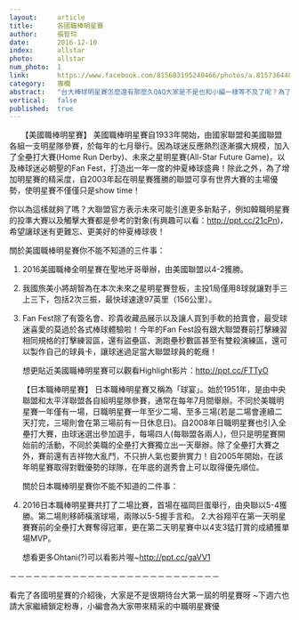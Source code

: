 ```yaml
---
layout:     article
title:      各國職棒明星賽
author:     張智玲
date:       2016-12-10
index:      allstar
photo:      allstar
num_photo:  1
link:       https://www.facebook.com/815683195240466/photos/a.815736448568474.1073741828.815683195240466/857591084383010/?type=3
category:   專欄
abstract:   "台大棒球明星賽怎麼還有那麼久QAQ大家是不是也和小編一樣等不及了呢？為了填補空虛寂寞的心靈小編先帶大家看看國外的明星賽吧！"
vertical:   false
published:  true
---
```


　　【美國職棒明星賽】
   美國職棒明星賽自1933年開始，由國家聯盟和美國聯盟各組一支明星隊參賽，於每年的七月舉行。因為球迷反應熱烈逐漸擴大規模，加入了全壘打大賽(Home Run Derby)、未來之星明星賽(All-Star Future Game)，以及棒球迷必朝聖的Fan Fest，打造出一年一度的仲夏棒球盛典！除此之外，為了增加明星賽的精采度，自2003年起在明星賽獲勝的聯盟可享有世界大賽的主場優勢，使明星賽不僅僅只是show time！

   你以為這樣就夠了嗎？大聯盟官方表示未來可能引進更多新點子，例如韓職明星賽的投準大賽以及觸擊大賽都是參考的對象(有興趣可以看：http://ppt.cc/21cPn)，希望讓球迷有更難忘、更美好的仲夏棒球夜！

   關於美國職棒明星賽你不能不知道的三件事：
1. 2016美國職棒全明星賽在聖地牙哥舉辦，由美國聯盟以4-2獲勝。
2. 我國旅美小將胡智為在本次未來之星明星賽登板，主投1局僅用8球就讓對手三上三下，包括2次三振，最快球速達97英里（156公里）。
3. Fan Fest除了有簽名會、珍貴收藏品展示以及讓人買到手軟的拍賣會，最受球迷喜愛的莫過於各式棒球體驗啦！今年的Fan Fest設有跟大聯盟賽前打擊練習相同規格的打擊練習區，還有盜壘區、測跑壘秒數區甚至有雙殺演練區，還可以製作自己的球員卡，讓球迷過足當大聯盟球員的乾癮！

   想更貼近美國職棒明星賽可以觀看Highlight影片：http://ppt.cc/FTTyO

   【日本職棒明星賽】
   日本職棒明星賽又稱為「球宴」。始於1951年，是由中央聯盟和太平洋聯盟各自組明星隊參賽，通常在每年7月間舉辦。不同於美職明星賽一年僅有一場，日職明星賽一年至少二場、至多三場(若是二場會連續二天打完，三場則會在第三場前有一日休息日)。自2008年日職明星賽也引入全壘打大賽，由球迷選出參加選手，每場四人(每聯盟各兩人)，但只是明星賽開始前的活動，不同於美職的全壘打大賽獨立出一天舉辦。除了全壘打大賽之外，賽前還有吉祥物大亂鬥，不只拚人氣也要拚實力！自2005年開始，在該年明星賽取得對戰優勢的球隊，在年底的選秀會上可以取得優先順位。

   關於日本職棒明星賽你不能不知道的二件事：
1. 2016日本職棒明星賽共打了二場比賽，首場在福岡巨蛋舉行，由央聯以5-4獲勝。第二場則移師橫濱球場，兩隊以5-5握手言和。
2.大谷翔平在第一天明星賽賽前的全壘打大賽奪得冠軍，更在第二天明星賽中以4支3猛打賞的成績獲單場MVP。

   想看更多Ohtani(?)可以看影片喔~http://ppt.cc/gaVV1

－－－－－－－－－－－－－－－－－－－－－－－－－－－

   看完了各國明星賽的介紹後，大家是不是很期待台大第一屆的明星賽呀 ~下週六也請大家繼續鎖定粉專，小編會為大家帶來精采的中職明星賽優

